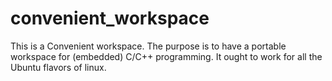 # convenient_workspace
This is a Convenient workspace.
The purpose is to have a portable workspace for (embedded) C/C++ programming.
It ought to work for all the Ubuntu flavors of linux.
